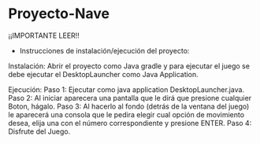 # Proyecto-Nave

¡¡IMPORTANTE LEER!!
- Instrucciones de instalación/ejecución del proyecto:

 Instalación: Abrir el proyecto como Java gradle y para ejecutar el juego se debe ejecutar el DesktopLauncher como Java Application.

Ejecución:
Paso 1: Ejecutar como java application DesktopLauncher.java.
Paso 2: Al iniciar aparecera una pantalla que le dirá que presione cualquier Boton, hágalo.
Paso 3: Al hacerlo al fondo (detrás de la ventana del juego) le aparecerá una consola que le pedira elegir cual opción de movimiento desea, elija una con el número correspondiente y presione ENTER.
Paso 4: Disfrute del Juego.

